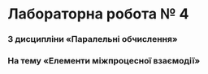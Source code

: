 # Лабораторна робота № 4
### З дисципліни «Паралельні обчислення»
### На тему «Елементи міжпроцесної взаємодії»

